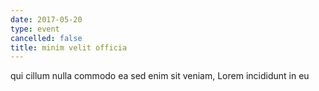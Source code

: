 ```yaml
---
date: 2017-05-20
type: event
cancelled: false
title: minim velit officia
---
```

qui cillum nulla commodo ea sed enim sit veniam, Lorem incididunt in eu